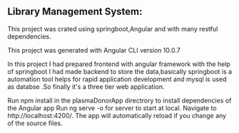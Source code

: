 Library Management System:
---------------------------

This project was crated using springboot,Angular and with many restful dependencies.

This project was generated with Angular CLI version 10.0.7

In this project I had prepared frontend with angular framework with the help of springboot I had made backend to store the data,basically springboot is a automation tool
helps for rapid application development and mysql is used as databse .So finally it's a three tier web application.

Run npm install in the plasmaDonorApp directrory to install dependencies of the Angular app
Run ng serve -o for server to start at local. Navigate to http://localhost:4200/. The app will automatically reload if you change any of the source files.
